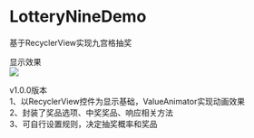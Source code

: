 # LotteryNineDemo
基于RecyclerView实现九宫格抽奖

显示效果  
![](https://github.com/ChiHuo-Super/LotteryNineDemo/blob/master/showimg.png)

v1.0.0版本  
1、以RecyclerView控件为显示基础，ValueAnimator实现动画效果  
2、封装了奖品选项、中奖奖品、响应相关方法  
3、可自行设置规则，决定抽奖概率和奖品  

